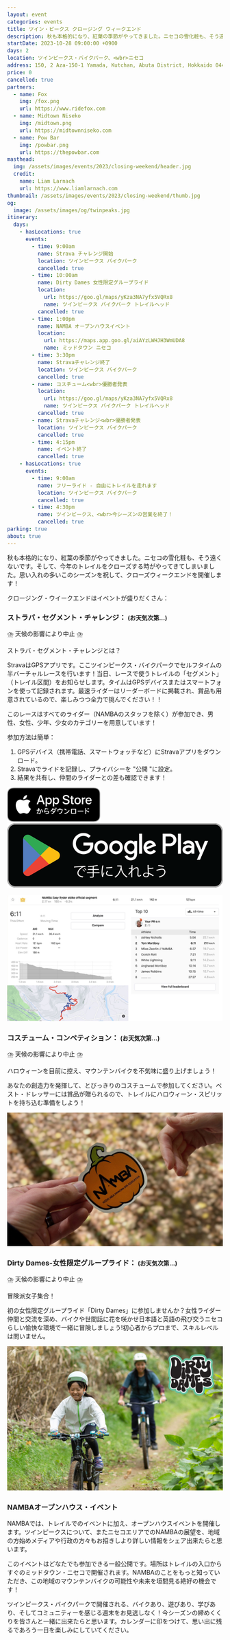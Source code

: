 ```yaml
---
layout: event
categories: events
title: ツイン・ピークス クロージング ウィークエンド
description: 秋も本格的になり、紅葉の季節がやってきました。ニセコの雪化粧も、そう遠くないです。そして、今年のトレイルをクローズする時がやってきてしまいました。思い入れの多いこのシーズンを祝して、クローズウィークエンドを開催します！
startDate: 2023-10-28 09:00:00 +0900
days: 2
location: ツインピークス・バイクパーク、<wbr>ニセコ
address: 150, 2 Aza-150-1 Yamada, Kutchan, Abuta District, Hokkaido 044-0081
price: 0
cancelled: true
partners:
  - name: Fox
    img: /fox.png
    url: https://www.ridefox.com
  - name: Midtown Niseko
    img: /midtown.png
    url: https://midtownniseko.com
  - name: Pow Bar
    img: /powbar.png
    url: https://thepowbar.com
masthead:
  img: /assets/images/events/2023/closing-weekend/header.jpg
  credit:
    name: Liam Larnach
    url: https://www.liamlarnach.com
thumbnail: /assets/images/events/2023/closing-weekend/thumb.jpg
og:
  image: /assets/images/og/twinpeaks.jpg
itinerary:
  days:
    - hasLocations: true
      events:
        - time: 9:00am
          name: Strava チャレンジ開始
          location: ツインピークス バイクパーク
          cancelled: true
        - time: 10:00am
          name: Dirty Dames 女性限定グループライド
          location:
            url: https://goo.gl/maps/yKza3NA7yfx5VQRx8
            name: ツインピークス バイクパーク トレイルヘッド
          cancelled: true
        - time: 1:00pm
          name: NAMBA オープンハウスイベント
          location:
            url: https://maps.app.goo.gl/aiAYzLWHJH3WmUDA8
            name: ミッドタウン ニセコ
        - time: 3:30pm
          name: Stravaチャレンジ終了
          location: ツインピークス バイクパーク
          cancelled: true
        - name: コスチューム<wbr>優勝者発表
          location:
            url: https://goo.gl/maps/yKza3NA7yfx5VQRx8
            name: ツインピークス バイクパーク トレイルヘッド
          cancelled: true
        - name: Stravaチャレンジ<wbr>優勝者発表
          location: ツインピークス バイクパーク
          cancelled: true
        - time: 4:15pm
          name: イベント終了
          cancelled: true
    - hasLocations: true
      events:
        - time: 9:00am
          name: フリーライド - 自由にトレイルを走れます
          location: ツインピークス バイクパーク
          cancelled: true
        - time: 4:30pm
          name: ツインピークス、<wbr>今シーズンの営業を終了！
          cancelled: true
parking: true
about: true
---
```

秋も<wbr>本格的に<wbr>なり、<wbr>紅葉の<wbr>季節が<wbr>やってきました。<wbr>ニセコの<wbr>雪化粧も、<wbr>そう<wbr>遠くないです。<wbr>そして、<wbr>今年の<wbr>トレイルを<wbr>クローズする<wbr>時が<wbr>やってきてしまいました。<wbr>思い入れの<wbr>多い<wbr>この<wbr>シーズンを<wbr>祝して、<wbr>クローズウィークエンドを<wbr>開催します！

クロージング・ウイークエンドは<wbr>イベントが<wbr>盛りだくさん<wbr>：

### ストラバ・<wbr>セグメント・チャレンジ： <small>(お天気次第...)</small>

<span class="cancelled">⛈️ 天候の影響により中止 ⛈️</span>

ストラバ・<wbr>セグメント・チャレンジとは？

Stravaは<wbr>GPSアプリです。<wbr>ここツインピークス・バイクパークで<wbr>セルフタイムの<wbr>半バーチャルレースを<wbr>行います！<wbr>当日、<wbr>レースで<wbr>使う<wbr>トレイルの<wbr>「セグメント」<wbr>（トレイル区間）を<wbr>お知らせします。<wbr>タイムは<wbr>GPSデバイスまたは<wbr>スマートフォンを<wbr>使って<wbr>記録されます。<wbr>最速ライダーは<wbr>リーダーボードに<wbr>掲載され、<wbr>賞品も<wbr>用意されているので、<wbr>楽しみつつ全力で<wbr>挑んでください！！

この<wbr>レースは<wbr>すべての<wbr>ライダー<wbr>（NAMBAの<wbr>スタッフを<wbr>除く）が<wbr>参加でき、<wbr>男性、<wbr>女性、<wbr>少年、<wbr>少女の<wbr>カテゴリーを<wbr>用意しています！

参加方法は<wbr>簡単：

1. GPSデバイス（携帯電話、<wbr>スマートウォッチなど）に<wbr>Stravaアプリを<wbr>ダウンロード。
1. Stravaで<wbr>ライドを<wbr>記録し、<wbr>プライバシーを<wbr> "公開 "に<wbr>設定。
1. 結果を<wbr>共有し、<wbr>仲間の<wbr>ライダーとの<wbr>差も<wbr>確認できます！


<div class="download">
  <a href="https://apps.apple.com/jp/app/strava-ランニング-ライド-ハイキング/id426826309"><img src="/assets/images/apps/app-store.ja.svg" /></a>
  <a href="https://play.google.com/store/apps/details?id=com.strava"><img src="/assets/images/apps/google-play.ja.png" /></a>
</div>

![](/assets/images/events/2023/closing-weekend/strava.jpg)

### コスチューム・コンペティション： <small>(お天気次第...)</small>

<span class="cancelled">⛈️ 天候の影響により中止 ⛈️</span>

ハロウィーンを<wbr>目前に<wbr>控え、<wbr>マウンテンバイクを<wbr>不気味に<wbr>盛り上げましょう！

あなたの<wbr>創造力を<wbr>発揮して、と<wbr>びっきりの<wbr>コスチュームで<wbr>参加してください。ベスト・ドレッサーには<wbr>賞品が<wbr>贈られるので、<wbr>トレイルに<wbr>ハロウィーン・スピリットを<wbr>持ち込む<wbr>準備を<wbr>しよう！

![](/assets/images/events/2023/closing-weekend/pumpkin.jpg)

### Dirty Dames-女性限定グループライド： <small>(お天気次第...)</small>

<span class="cancelled">⛈️ 天候の影響により中止 ⛈️</span>

冒険派女子集合！

初の<wbr>女性限定グループライド<wbr>「Dirty Dames」に<wbr>参加しませんか？<wbr>女性ライダー仲間と<wbr>交流を<wbr>深め、<wbr>バイクや<wbr>世間話に<wbr>花を<wbr>咲かせ日本語と<wbr>英語の<wbr>飛び交う<wbr>ニセコらしい<wbr>愉快な<wbr>環境で<wbr>一緒に<wbr>冒険しましょう<wbr>!初心者から<wbr>プロまで、<wbr>スキルレベルは<wbr>問いません。

![](/assets/images/events/2023/closing-weekend/dirtydames.jpg)

### NAMBAオープンハウス・イベント

NAMBAでは、<wbr>トレイルでの<wbr>イベントに<wbr>加え、<wbr>オープンハウスイベントを<wbr>開催します。<wbr>ツインピークスに<wbr>ついて、<wbr>また<wbr>ニセコエリアでの<wbr>NAMBAの<wbr>展望を、<wbr>地域の<wbr>方始めメディアや<wbr>行政の<wbr>方々も<wbr>お招きしより<wbr>詳しい<wbr>情報を<wbr>シェア出来たらと<wbr>思います。

この<wbr>イベントは<wbr>どなたでも<wbr>参加できる<wbr>一般公開です。<wbr>場所は<wbr>トレイルの<wbr>入口から<wbr>すぐの<wbr>ミッドタウン・ニセコで<wbr>開催されます。<wbr>NAMBAの<wbr>ことを<wbr>もっと<wbr>知っていただき、<wbr>この<wbr>地域の<wbr>マウンテンバイクの<wbr>可能性や<wbr>未来を<wbr>垣間<wbr>見る<wbr>絶好の<wbr>機会です！

ツインピークス・バイクパークで<wbr>開催される、<wbr>バイクあり、<wbr>遊びあり、<wbr>学びあり、<wbr>そして<wbr>コミュニティーを<wbr>感じる<wbr>週末を<wbr>お見逃しなく！<wbr>今<wbr>シーズンの<wbr>締めくくりを<wbr>皆さんと<wbr>一緒に<wbr>出来たらと<wbr>思います。<wbr>カレンダーに<wbr>印を<wbr>つけて、<wbr>思い出に<wbr>残るであろう<wbr>一日を<wbr>楽しみに<wbr>していてください。


